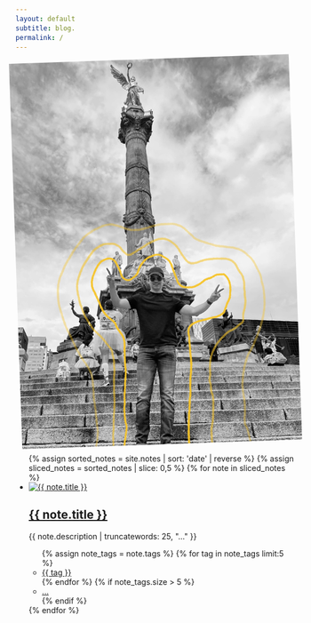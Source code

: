 ```yaml
---
layout: default
subtitle: blog.
permalink: /
---
```


<div class="pa4 br2 bg-light-gray shadow-4 mw5 center">
  <a href="/about">
    <img class="w-auto h-auto db" style="transform:rotate(-2deg)" src="assets/alan.jpg">
  </a>
</div>
 <!-- <div class="flex flex-wrap bg-light-gray shadow-4 pa4 lh-copy f4 br2 mv4 w-third-l w-two-thirds-m center">
 <div class="flex flex-wrap bg-light-gray shadow-4 pa4 lh-copy f4 br2 mv4 center">
  <a href="/about" class="db overflow-hidden">
   <img class="w-auto h-auto mw-100 mw-90-ns mw-80-l note-image image-container" style="transform:rotate(-2deg)" src="assets/alan.jpg">
  </a>-->

<!--<div class="w-75-l pl4-l">
    <strong class="f3">Hi, I'm Tom Critchlow 👋</strong>
    <br><br>
    I'm based in Brooklyn, NY and work as an independent consultant.
    <br><br>
    Welcome to my digital garden 🌱-->
  
<main class="mw7 center">
  <ul class="list pl0">
    {% assign sorted_notes = site.notes | sort: 'date' | reverse %}
    {% assign sliced_notes = sorted_notes | slice: 0,5 %}
    {% for note in sliced_notes %}
     <li class="pa3 pa4-ns mb3">
       <a href="{{ note.url }}" class="db overflow-hidden image-container">
         <img src="{{ note.image }}" alt="{{ note.title }}" class="w-100 mb2 note-image">
       </a>
       <h2 class="f4 f3-ns"><a class="link dim dark-gray" href="{{ note.url }}">{{ note.title }}</a></h2>
       <p class="measure-max lh-copy f6 dark-gray tj-ns">{{ note.description | truncatewords: 25, "..." }}</p>
           <ul class="list pl0 flex flex-wrap">
             {% assign note_tags = note.tags %}
             {% for tag in note_tags limit:5 %}
               <li class="mr2 mb2">
                 <a href="/tags/{{ tag | slugify }}" class="tag">{{ tag }}</a>
               </li>
             {% endfor %}
             {% if note_tags.size > 5 %}
               <li class="mr2 mb2"><a href="{{ note.url }}" class="tag">...</a></li>
             {% endif %}
           </ul>
         </li>
      {% endfor %}
    </ul>
  </main>
